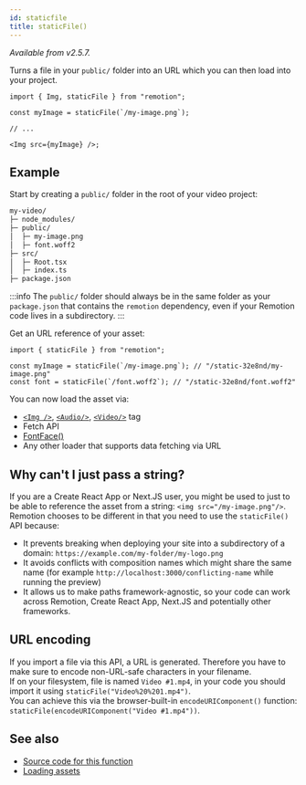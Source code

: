 ```yaml
---
id: staticfile
title: staticFile()
---
```


_Available from v2.5.7._

Turns a file in your `public/` folder into an URL which you can then load into your project.

```tsx twoslash
import { Img, staticFile } from "remotion";

const myImage = staticFile(`/my-image.png`);

// ...

<Img src={myImage} />;
```

## Example

Start by creating a `public/` folder in the root of your video project:

```txt
my-video/
├─ node_modules/
├─ public/
│  ├─ my-image.png
│  ├─ font.woff2
├─ src/
│  ├─ Root.tsx
│  ├─ index.ts
├─ package.json
```

:::info
The `public/` folder should always be in the same folder as your `package.json` that contains the `remotion` dependency, even if your Remotion code lives in a subdirectory.
:::

Get an URL reference of your asset:

```tsx twoslash
import { staticFile } from "remotion";

const myImage = staticFile(`/my-image.png`); // "/static-32e8nd/my-image.png"
const font = staticFile(`/font.woff2`); // "/static-32e8nd/font.woff2"
```

You can now load the asset via:

- [`<Img />`](/docs/img), [`<Audio/>`](/docs/audio), [`<Video/>`](/docs/video) tag
- Fetch API
- [FontFace()](/docs/fonts)
- Any other loader that supports data fetching via URL

## Why can't I just pass a string?

If you are a Create React App or Next.JS user, you might be used to just to be able to reference the asset from a string: `<img src="/my-image.png"/>`. Remotion chooses to be different in that you need to use the `staticFile()` API because:

- It prevents breaking when deploying your site into a subdirectory of a domain: `https://example.com/my-folder/my-logo.png`
- It avoids conflicts with composition names which might share the same name (for example `http://localhost:3000/conflicting-name` while running the preview)
- It allows us to make paths framework-agnostic, so your code can work across Remotion, Create React App, Next.JS and potentially other frameworks.

## URL encoding

If you import a file via this API, a URL is generated. Therefore you have to make sure to encode non-URL-safe characters in your filename.  
If on your filesystem, file is named `Video #1.mp4`, in your code you should import it using `staticFile("Video%20%201.mp4")`.  
You can achieve this via the browser-built-in `encodeURIComponent()` function: `staticFile(encodeURIComponent("Video #1.mp4"))`.

## See also

- [Source code for this function](https://github.com/remotion-dev/remotion/blob/main/packages/core/src/static-file.ts)
- [Loading assets](/docs/assets)
